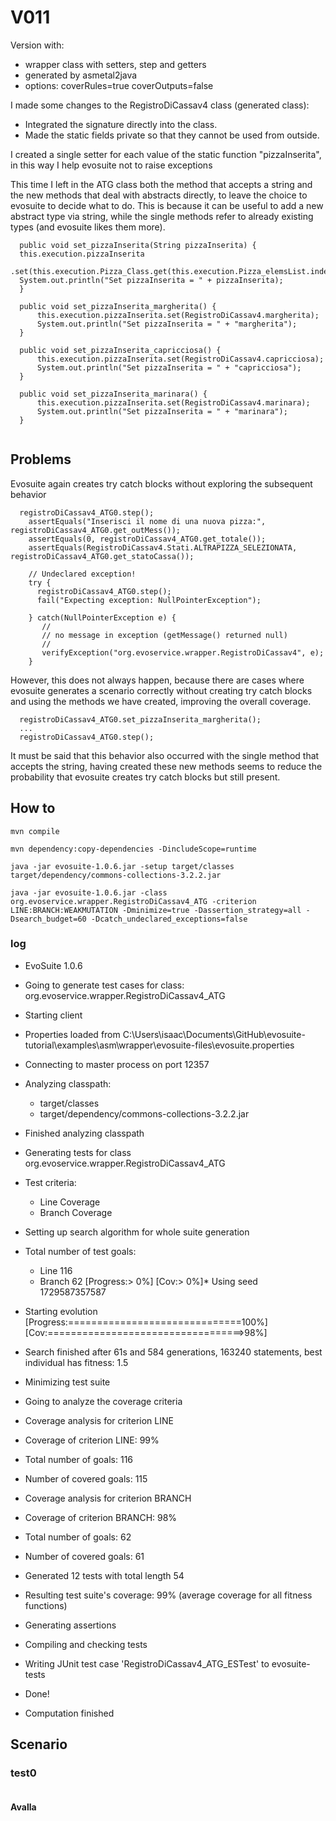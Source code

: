 # V011

Version with:
- wrapper class with setters, step and getters
- generated by asmetal2java
- options: coverRules=true coverOutputs=false

I made some changes to the RegistroDiCassav4 class (generated class):
- Integrated the signature directly into the class.
- Made the static fields private so that they cannot be used from outside.

I created a single setter for each value of the static function "pizzaInserita", 
in this way I help evosuite not to raise exceptions

This time I left in the ATG class both the method that accepts a string and the new methods that 
deal with abstracts directly, to leave the choice to evosuite to decide what to do. 
This is because it can be useful to add a new abstract type via string, while the single 
methods refer to already existing types (and evosuite likes them more).

```
  public void set_pizzaInserita(String pizzaInserita) {
  this.execution.pizzaInserita
  .set(this.execution.Pizza_Class.get(this.execution.Pizza_elemsList.indexOf(pizzaInserita)));
  System.out.println("Set pizzaInserita = " + pizzaInserita);
  }
  
  public void set_pizzaInserita_margherita() {
      this.execution.pizzaInserita.set(RegistroDiCassav4.margherita);
      System.out.println("Set pizzaInserita = " + "margherita");
  }

  public void set_pizzaInserita_capricciosa() {
      this.execution.pizzaInserita.set(RegistroDiCassav4.capricciosa);
      System.out.println("Set pizzaInserita = " + "capricciosa");
  }

  public void set_pizzaInserita_marinara() {
      this.execution.pizzaInserita.set(RegistroDiCassav4.marinara);
      System.out.println("Set pizzaInserita = " + "marinara");
  }
  
```
## Problems
Evosuite again creates try catch blocks without exploring the subsequent behavior

```
  registroDiCassav4_ATG0.step();
    assertEquals("Inserisci il nome di una nuova pizza:", registroDiCassav4_ATG0.get_outMess());
    assertEquals(0, registroDiCassav4_ATG0.get_totale());
    assertEquals(RegistroDiCassav4.Stati.ALTRAPIZZA_SELEZIONATA, registroDiCassav4_ATG0.get_statoCassa());
    
    // Undeclared exception!
    try { 
      registroDiCassav4_ATG0.step();
      fail("Expecting exception: NullPointerException");
    
    } catch(NullPointerException e) {
       //
       // no message in exception (getMessage() returned null)
       //
       verifyException("org.evoservice.wrapper.RegistroDiCassav4", e);
    }
```
However, this does not always happen, because there are cases where evosuite generates a scenario 
correctly without creating try catch blocks and using the methods we have created,
improving the overall coverage.
```
  registroDiCassav4_ATG0.set_pizzaInserita_margherita();
  ...
  registroDiCassav4_ATG0.step();
```
It must be said that this behavior also occurred with the single method that accepts the string, 
having created these new methods seems to reduce the probability that evosuite creates 
try catch blocks but still present.

## How to
```shell
mvn compile
```
```shell
mvn dependency:copy-dependencies -DincludeScope=runtime
```
```shell
java -jar evosuite-1.0.6.jar -setup target/classes target/dependency/commons-collections-3.2.2.jar
```
```shell
java -jar evosuite-1.0.6.jar -class org.evoservice.wrapper.RegistroDiCassav4_ATG -criterion LINE:BRANCH:WEAKMUTATION -Dminimize=true -Dassertion_strategy=all -Dsearch_budget=60 -Dcatch_undeclared_exceptions=false
```

### log
* EvoSuite 1.0.6
* Going to generate test cases for class: org.evoservice.wrapper.RegistroDiCassav4_ATG
* Starting client
* Properties loaded from C:\Users\isaac\Documents\GitHub\evosuite-tutorial\examples\asm\wrapper\evosuite-files\evosuite.properties
* Connecting to master process on port 12357
* Analyzing classpath:
  - target/classes
  - target/dependency/commons-collections-3.2.2.jar
* Finished analyzing classpath
* Generating tests for class org.evoservice.wrapper.RegistroDiCassav4_ATG
* Test criteria:
  - Line Coverage
  - Branch Coverage
* Setting up search algorithm for whole suite generation
* Total number of test goals:
  - Line 116
  - Branch 62
    [Progress:>                             0%] [Cov:>                                  0%]* Using seed 1729587357587
* Starting evolution
  [Progress:==============================100%] [Cov:==================================>98%]
* Search finished after 61s and 584 generations, 163240 statements, best individual has fitness: 1.5
* Minimizing test suite
* Going to analyze the coverage criteria
* Coverage analysis for criterion LINE
* Coverage of criterion LINE: 99%
* Total number of goals: 116
* Number of covered goals: 115
* Coverage analysis for criterion BRANCH
* Coverage of criterion BRANCH: 98%
* Total number of goals: 62
* Number of covered goals: 61
* Generated 12 tests with total length 54
* Resulting test suite's coverage: 99% (average coverage for all fitness functions)
* Generating assertions
* Compiling and checking tests
* Writing JUnit test case 'RegistroDiCassav4_ATG_ESTest' to evosuite-tests
* Done!

* Computation finished

## Scenario
### test0
```
```
#### Avalla
```
```
